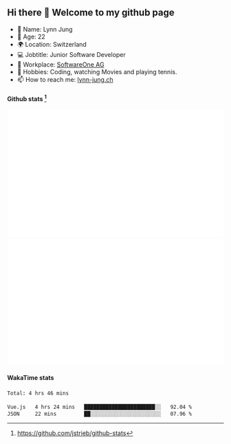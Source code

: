 ## Hi there 👋 Welcome to my github page

- 🧑 Name: Lynn Jung
- 🔞 Age: 22
- 🌍 Location: Switzerland
- 💻 Jobtitle: Junior Software Developer
- 🏢 Workplace: [SoftwareOne AG](https://www.softwareone.com/)
- 🎾 Hobbies: Coding, watching Movies and playing tennis.
- 📫 How to reach me: [lynn-jung.ch](https://lynn-jung.ch/)


#### Github stats [^1]
![](https://github.com/lynn-jung/github-stats/blob/master/generated/overview.svg)  ![](https://github.com/lynn-jung/github-stats/blob/master/generated/languages.svg)


#### WakaTime stats
<!--START_SECTION:waka-->
```text
Total: 4 hrs 46 mins

Vue.js   4 hrs 24 mins   ███████████████████████░░   92.04 % 
JSON     22 mins         ██░░░░░░░░░░░░░░░░░░░░░░░   07.96 % 
```
<!--END_SECTION:waka-->

[^1]: https://github.com/jstrieb/github-stats
